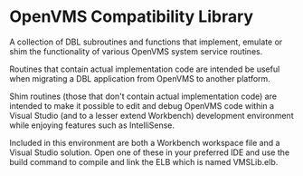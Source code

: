 
# OpenVMS Compatibility Library

A collection of DBL subroutines and functions that implement, emulate or
shim the functionality of various OpenVMS system service routines.

Routines that contain actual implementation code are intended be useful
when migrating a DBL application from OpenVMS to another platform.

Shim routines (those that don't contain actual implementation code) are
intended to make it possible to edit and debug OpenVMS code within a Visual
Studio (and to a lesser extend Workbench) development environment while
enjoying features such as IntelliSense.

Included in this environment are both a Workbench workspace file and a
Visual Studio solution. Open one of these in your preferred IDE and use
the build command to compile and link the ELB which is named VMSLib.elb.

